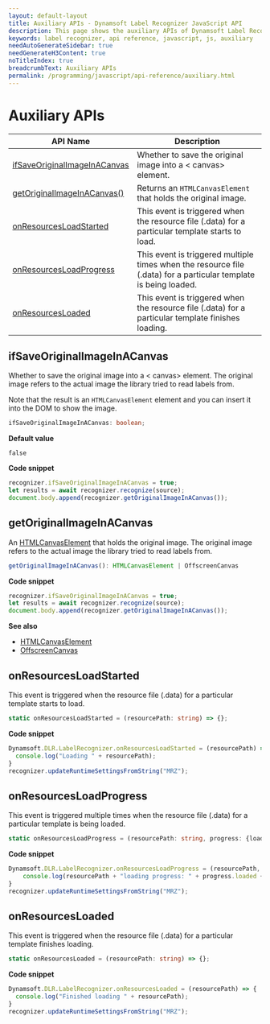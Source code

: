 ```yaml
---
layout: default-layout
title: Auxiliary APIs - Dynamsoft Label Recognizer JavaScript API
description: This page shows the auxiliary APIs of Dynamsoft Label Recognizer JavaScript SDK.
keywords: label recognizer, api reference, javascript, js, auxiliary
needAutoGenerateSidebar: true
needGenerateH3Content: true
noTitleIndex: true
breadcrumbText: Auxiliary APIs
permalink: /programming/javascript/api-reference/auxiliary.html
---
```


# Auxiliary APIs

| API Name | Description |
|---|---|
| [ifSaveOriginalImageInACanvas](#ifsaveoriginalimageinacanvas) | Whether to save the original image into a &lt; canvas&gt; element. |
| [getOriginalImageInACanvas()](#getoriginalimageinacanvas) | Returns an `HTMLCanvasElement` that holds the original image. |
| [onResourcesLoadStarted](#onresourcesloadstarted) | This event is triggered when the resource file (.data) for a particular template starts to load. |
| [onResourcesLoadProgress](#onresourcesloadprogress) | This event is triggered multiple times when the resource file (.data) for a particular template is being loaded. |
| [onResourcesLoaded](#onresourcesloaded) | This event is triggered when the resource file (.data) for a particular template finishes loading. |

## ifSaveOriginalImageInACanvas

Whether to save the original image into a &lt; canvas&gt; element. The original image refers to the actual image the library tried to read labels from.

Note that the result is an `HTMLCanvasElement` element and you can insert it into the DOM to show the image.

```typescript
ifSaveOriginalImageInACanvas: boolean;
```

**Default value**

 `false`

**Code snippet**

```js
recognizer.ifSaveOriginalImageInACanvas = true;
let results = await recognizer.recognize(source);
document.body.append(recognizer.getOriginalImageInACanvas());
```

## getOriginalImageInACanvas

An [HTMLCanvasElement](https://developer.mozilla.org/en-US/docs/Web/API/Canvas) that holds the original image. The original image refers to the actual image the library tried to read labels from.

```typescript
getOriginalImageInACanvas(): HTMLCanvasElement | OffscreenCanvas
```

**Code snippet**

```js
recognizer.ifSaveOriginalImageInACanvas = true;
let results = await recognizer.recognize(source);
document.body.append(recognizer.getOriginalImageInACanvas());
```

**See also**

* [HTMLCanvasElement](https://developer.mozilla.org/en-US/docs/Web/API/HTMLCanvasElement)
* [OffscreenCanvas](https://developer.mozilla.org/en-US/docs/Web/API/OffscreenCanvas)

## onResourcesLoadStarted

This event is triggered when the resource file (.data) for a particular template starts to load.

```typescript
static onResourcesLoadStarted = (resourcePath: string) => {};
```

**Code snippet**

```js
Dynamsoft.DLR.LabelRecognizer.onResourcesLoadStarted = (resourcePath) => {
  console.log("Loading " + resourcePath);
}
recognizer.updateRuntimeSettingsFromString("MRZ");
```

## onResourcesLoadProgress

This event is triggered multiple times when the resource file (.data) for a particular template is being loaded.

```typescript
static onResourcesLoadProgress = (resourcePath: string, progress: {loaded: number, total: number}) => {};
```

**Code snippet**

```js
Dynamsoft.DLR.LabelRecognizer.onResourcesLoadProgress = (resourcePath, progress) => {
    console.log(resourcePath + "loading progress: " + progress.loaded + "/" + progress.total);
}
recognizer.updateRuntimeSettingsFromString("MRZ");
```

## onResourcesLoaded

This event is triggered when the resource file (.data) for a particular template finishes loading.

```typescript
static onResourcesLoaded = (resourcePath: string) => {};
```

**Code snippet**

```js
Dynamsoft.DLR.LabelRecognizer.onResourcesLoaded = (resourcePath) => {
  console.log("Finished loading " + resourcePath);
}
recognizer.updateRuntimeSettingsFromString("MRZ");
```
